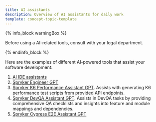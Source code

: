 ```yaml
---
title: AI assistants
description: Overview of AI assistants for daily work
template: concept-topic-template
---
```


{% info_block warningBox %}

Before using a AI-related tools, consult with your legal department.

{% endinfo_block %}

Here are the examples of different AI-powered tools that assist your software development:
1. [AI IDE assistants](ai/ai-ide-assistants)
2. [Spryker Engineer GPT](ai/spryker-engineer-gpt)
3. [Spryker K6 Performance Assistant GPT](ai/spryker-k6-performance-assistant-gpt). Assists with generating K6 performance test scripts from provided API endpoints.
4. [Spryker DevQA Assistant GPT](ai/spryker-devqa-assistant-gpt). Assists in DevQA tasks by providing comprehensive QA checklists and insights into feature and module mappings and dependencies.
5. [Spryker Cypress E2E Assistant GPT](ai/spryker-cypress-e2e-assistant-gpt)
